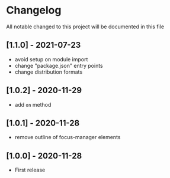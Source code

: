 # Changelog
All notable changed to this project will be documented in this file

## [1.1.0] - 2021-07-23
- avoid setup on module import
- change "package.json" entry points
- change distribution formats

## [1.0.2] - 2020-11-29
- add `on` method

## [1.0.1] - 2020-11-28
- remove outline of focus-manager elements

## [1.0.0] - 2020-11-28
- First release